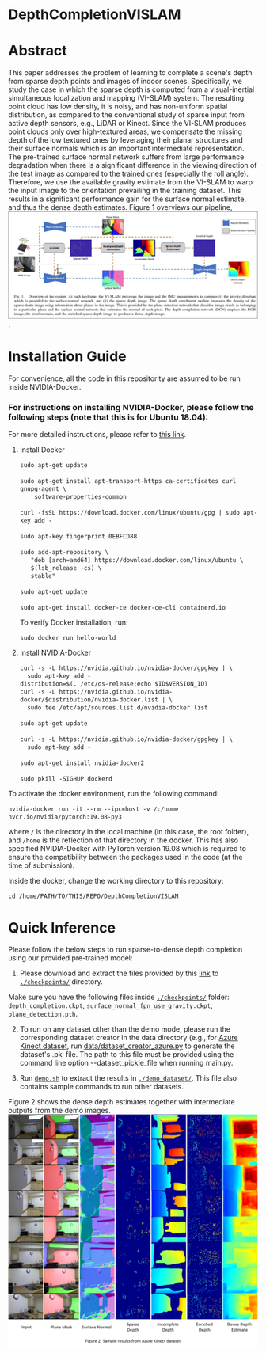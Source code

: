 # DepthCompletionVISLAM

# Abstract

This paper addresses the problem of learning to complete a scene's depth from sparse depth points and images of indoor scenes.
Specifically, we study the case in which the sparse depth is computed from a visual-inertial simultaneous localization and mapping (VI-SLAM) system.
The resulting point cloud has low density, it is noisy, and has non-uniform spatial distribution, as compared to the conventional study of sparse input from active depth sensors, e.g., LiDAR or Kinect.
Since the VI-SLAM produces point clouds only over high-textured areas, we compensate the missing depth of the low textured ones by leveraging their planar structures and their surface normals which is an important intermediate representation.
The pre-trained surface normal network suffers from large performance degradation when there is a significant difference in the viewing direction of the test image as compared to the trained ones (especially the roll angle).
Therefore, we use the available gravity estimate from the VI-SLAM to warp the input image to the orientation prevailing in the training dataset.
This results in a significant performance gain for the surface normal estimate, and thus the dense depth estimates.
Figure 1 overviews our pipeline, ![Alt text](images/overview.jpg?raw=true).

# Installation Guide
For convenience, all the code in this repositority are assumed to be run inside NVIDIA-Docker.

### For instructions on installing NVIDIA-Docker, please follow the following steps (note that this is for Ubuntu 18.04):

For more detailed instructions, please refer to [this link](https://cnvrg.io/how-to-setup-docker-and-nvidia-docker-2-0-on-ubuntu-18-04/).
1. Install Docker

    ```
    sudo apt-get update

    sudo apt-get install apt-transport-https ca-certificates curl gnupg-agent \
        software-properties-common

    curl -fsSL https://download.docker.com/linux/ubuntu/gpg | sudo apt-key add -

    sudo apt-key fingerprint 0EBFCD88

    sudo add-apt-repository \
       "deb [arch=amd64] https://download.docker.com/linux/ubuntu \
       $(lsb_release -cs) \
       stable"

    sudo apt-get update

    sudo apt-get install docker-ce docker-ce-cli containerd.io
    ```

    To verify Docker installation, run:

    ```
    sudo docker run hello-world
    ```

2. Install NVIDIA-Docker

    ```
    curl -s -L https://nvidia.github.io/nvidia-docker/gpgkey | \
      sudo apt-key add -
    distribution=$(. /etc/os-release;echo $ID$VERSION_ID)
    curl -s -L https://nvidia.github.io/nvidia-docker/$distribution/nvidia-docker.list | \
      sudo tee /etc/apt/sources.list.d/nvidia-docker.list

    sudo apt-get update

    curl -s -L https://nvidia.github.io/nvidia-docker/gpgkey | \
      sudo apt-key add -

    sudo apt-get install nvidia-docker2

    sudo pkill -SIGHUP dockerd
    ```

To activate the docker environment, run the following command:

```
nvidia-docker run -it --rm --ipc=host -v /:/home nvcr.io/nvidia/pytorch:19.08-py3
```

where `/` is the directory in the local machine (in this case, the root folder), and `/home` is the reflection of that directory in the docker.
This has also specified NVIDIA-Docker with PyTorch version 19.08 which is required to ensure the compatibility
between the packages used in the code (at the time of submission).

Inside the docker, change the working directory to this repository:
```
cd /home/PATH/TO/THIS/REPO/DepthCompletionVISLAM
```

# Quick Inference

Please follow the below steps to run sparse-to-dense depth completion using our provided pre-trained model:

1. Please download and extract the files provided by this [link](https://drive.google.com/a/umn.edu/file/d/1pXG-kFWOzXaRkrmGqMdD3OXZXBHqlUIY/view?usp=sharing) to [`./checkpoints/`](https://github.com/MARSLab-UMN/vi_depth_completion/blob/master/checkpoints) directory.

Make sure you have the following files inside [`./checkpoints/`](https://github.com/MARSLab-UMN/vi_depth_completion/blob/master/checkpoints) folder: `depth_completion.ckpt`, `surface_normal_fpn_use_gravity.ckpt`, `plane_detection.pth`.

2. To run on any dataset other than the demo mode, please run the corresponding dataset creator in the data directory (e.g., for [Azure Kinect dataset](https://drive.google.com/open?id=1O-WCNFna7DVUEst92K7Cln545FNWMz9U), run [data/dataset_creator_azure.py](https://github.com/MARSLab-UMN/vi_depth_completion/blob/master/data/dataset_creator_azure.py) to generate the dataset's .pkl file. The path to this file must be provided using the command line option --dataset_pickle_file when running main.py.

3. Run [`demo.sh`](https://github.com/MARSLab-UMN/vi_depth_completion/blob/master/demo.sh) to extract the results in [`./demo_dataset/`](https://github.com/MARSLab-UMN/vi_depth_completion/blob/master/demo_dataset). This file also contains sample commands to run other datasets.

Figure 2 shows the dense depth estimates together with intermediate outputs from the demo images.
![Alt text](images/sample_results.jpg?raw=true)
